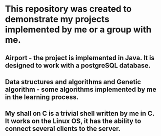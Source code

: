 # This repository was created to demonstrate my projects implemented by me or a group with me. 
## Airport - the project is implemented in Java. It is designed to work with a postgreSQL database.
## Data structures and algorithms and Genetic algorithm - some algorithms implemented by me in the learning process.
## My shall on C is a trivial shell written by me in C. It works on the Linux OS, it has the ability to connect several clients to the server.